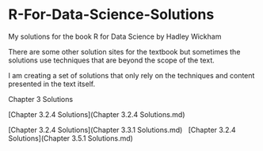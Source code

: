 # R-For-Data-Science-Solutions

My solutions for the book R for Data Science by Hadley Wickham  

There are some other solution sites for the textbook but sometimes the solutions use techniques that are beyond the scope of the text.

I am creating a set of solutions that only rely on the techniques and content presented in the text itself.  

Chapter 3 Solutions

[Chapter 3.2.4 Solutions](Chapter 3.2.4 Solutions.md)
&nbsp;

[Chapter 3.2.4 Solutions](Chapter 3.3.1 Solutions.md)
&nbsp;
[Chapter 3.2.4 Solutions](Chapter 3.5.1 Solutions.md)

